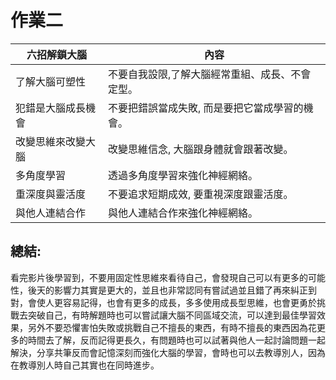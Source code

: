# 作業二

六招解鎖大腦 | 內容
  ------- | --------------
  了解大腦可塑性    | 不要自我設限,了解大腦經常重組、成長、不會定型。
  犯錯是大腦成長機會 | 不要把錯誤當成失敗, 而是要把它當成學習的機會。
  改變思維來改變大腦    | 改變思維信念, 大腦跟身體就會跟著改變。
  多角度學習    | 透過多角度學習來強化神經網絡。
  重深度與靈活度    | 不要追求短期成效, 要重視深度跟靈活度。
  與他人連結合作    | 與他人連結合作來強化神經網絡。

## 總結:

  看完影片後學習到，不要用固定性思維來看待自己，會發現自己可以有更多的可能性，後天的影響力其實是更大的，並且也非常認同有嘗試過並且錯了再來糾正到對，會使人更容易記得，也會有更多的成長，多多使用成長型思維，也會更勇於挑戰去突破自己，有時解題時也可以嘗試讓大腦不同區域交流，可以達到最佳學習效果，另外不要恐懼害怕失敗或挑戰自己不擅長的東西，有時不擅長的東西因為花更多的時間去了解，反而記得更長久，有問題時也可以試著與他人一起討論問題一起解決，分享共筆反而會記憶深刻而強化大腦的學習，會時也可以去教導別人，因為在教導別人時自己其實也在同時進步。
